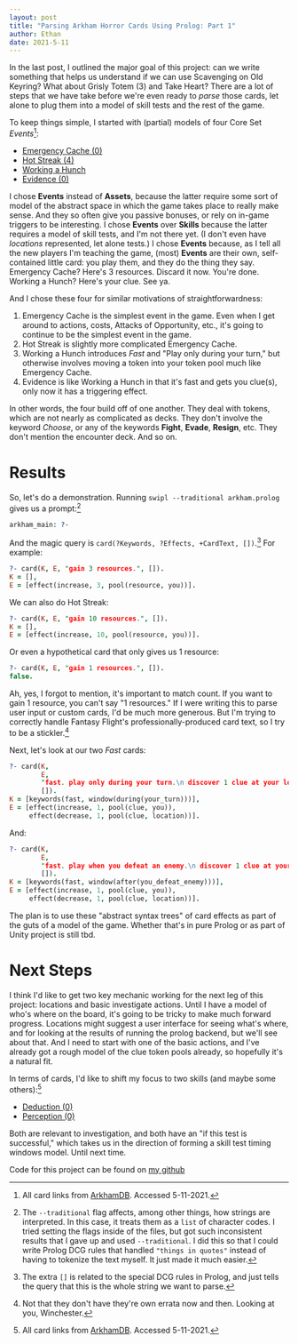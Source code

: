 ```yaml
---
layout: post
title: "Parsing Arkham Horror Cards Using Prolog: Part 1"
author: Ethan
date: 2021-5-11
---
```


In the last post, I outlined the major goal of this project: can we
write something that helps us understand if we can use Scavenging on Old
Keyring? What about Grisly Totem (3) and Take Heart? There are a lot of
steps that we have take before we're even ready to _parse_ those cards,
let alone to plug them into a model of skill tests and the rest of the
game.

To keep things simple, I started with (partial) models of four Core Set
_Events_[^1]:

- [Emergency Cache (0)](https://arkhamdb.com/card/01088)
- [Hot Streak (4)](https://arkhamdb.com/card/01057)
- [Working a Hunch](https://arkhamdb.com/card/01037)
- [Evidence (0)](https://arkhamdb.com/card/01022)

I chose **Events** instead of  **Assets**, because the latter require
some sort of model of the abstract space in which the game takes place
to really make sense. And they so often give you passive bonuses, or
rely on in-game triggers to be interesting. I chose **Events** over
**Skills** because the latter requires a model of skill tests, and I'm
not there yet. (I don't even have _locations_ represented, let alone
tests.) I chose **Events** because, as I tell all the new players I'm
teaching the game, (most) **Events** are their own, self-contained
little card: you play them, and they do the thing they say. Emergency
Cache? Here's 3 resources. Discard it now. You're done. Working a Hunch?
Here's your clue. See ya.

And I chose these four for similar motivations of straightforwardness:

1. Emergency Cache is the simplest event in the game. Even when I get
   around to actions, costs, Attacks of Opportunity, etc., it's going to
continue to be the simplest event in the game.
2. Hot Streak is slightly more complicated Emergency Cache.
3. Working a Hunch introduces _Fast_ and "Play only during your turn,"
   but otherwise involves moving a token into your token pool much like
Emergency Cache.
4. Evidence is like Working a Hunch in that it's fast and gets you
   clue(s), only now it has a triggering effect.

In other words, the four build off of one another. They deal with
tokens, which are not nearly as complicated as decks. They don't involve
the keyword _Choose_, or any of the keywords **Fight**, **Evade**,
**Resign**, etc. They don't mention the encounter deck. And so on.

# Results

So, let's do a demonstration. Running `swipl --traditional
arkham.prolog` gives us a prompt:[^2]

```prolog
arkham_main: ?-
```

And the magic query is `card(?Keywords, ?Effects, +CardText, [])`.[^3]
For example:

```prolog
?- card(K, E, "gain 3 resources.", []).
K = [],
E = [effect(increase, 3, pool(resource, you))].
```

We can also do Hot Streak:

```prolog
?- card(K, E, "gain 10 resources.", []).
K = [],
E = [effect(increase, 10, pool(resource, you))].
```

Or even a hypothetical card that only gives us 1 resource:

```prolog
?- card(K, E, "gain 1 resources.", []).
false.
```

Ah, yes, I forgot to mention, it's important to match count. If you want
to gain 1 resource, you can't say "1 resources." If I were writing this
to parse user input or custom cards, I'd be much more generous. But I'm
trying to correctly handle Fantasy Flight's professionally-produced card
text, so I try to be a stickler.[^4]

Next, let's look at our two _Fast_ cards:

```prolog
?- card(K,
        E,
        "fast. play only during your turn.\n discover 1 clue at your location.",
        []).
K = [keywords(fast, window(during(your_turn)))],
E = [effect(increase, 1, pool(clue, you)),
     effect(decrease, 1, pool(clue, location))].
```

And:

```prolog
?- card(K,
        E,
        "fast. play when you defeat an enemy.\n discover 1 clue at your location.",
        []).
K = [keywords(fast, window(after(you_defeat_enemy)))],
E = [effect(increase, 1, pool(clue, you)),
     effect(decrease, 1, pool(clue, location))].
```

The plan is to use these "abstract syntax trees" of card effects as part
of the guts of a model of the game. Whether that's in pure Prolog or as
part of Unity project is still tbd.

# Next Steps

I think I'd like to get two key mechanic working for the next leg of
this project: locations and basic investigate actions. Until I have a
model of who's where on the board, it's going to be tricky to make much
forward progress. Locations might suggest a user interface for seeing
what's where, and for looking at the results of running the prolog
backend, but we'll see about that. And I need to start with one of the
basic actions, and I've already got a rough model of the clue token
pools already, so hopefully it's a natural fit.

In terms of cards, I'd like to shift my focus to two skills (and maybe
some others):[^5]

- [Deduction (0)](https://arkhamdb.com/card/01039)
- [Perception (0)](https://arkhamdb.com/card/01090)

Both are relevant to investigation, and both have an "if this test is
successful," which takes us in the direction of forming a skill test
timing windows model. Until next time.

Code for this project can be found on [my
github]({{site.github_base}}{{site.github_username}}/arkham_parse)

[^2]:
    The `--traditional` flag affects, among other things, how strings
    are interpreted. In this case, it treats them as a `list` of 
    character codes. I tried setting the flags inside of the files, but
    got such inconsistent results that I gave up and used
    `--traditional`. I did this so that I could write Prolog DCG
    rules that handled `"things in quotes"` instead of having to
    tokenize the text myself. It just made it much easier.

[^1]:
    All card links from [ArkhamDB](https://arkhamdb.com/). Accessed
    5-11-2021.

[^3]:
    The extra `[]` is related to the special DCG rules in Prolog, and
    just tells the query that this is the whole string we want to parse.

[^4]:
    Not that they don't have they're own errata now and then. Looking at
    you, Winchester.

[^5]:
    All card links from [ArkhamDB](https://arkhamdb.com/). Accessed
    5-11-2021.
